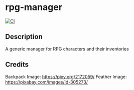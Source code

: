 # rpg-manager
[![CI](https://github.com/malenchite/rpg-manager/actions/workflows/main.yml/badge.svg)](https://github.com/malenchite/rpg-manager/actions/workflows/main.yml)
## Description
A generic manager for RPG characters and their inventories

## Credits
Backpack Image: https://pixy.org/2172059/
Feather Image: https://pixabay.com/images/id-305273/